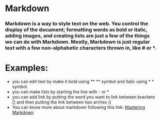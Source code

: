 # Markdown
### Markdown is a way to style text on the web. You control the display of the document; formatting words as bold or italic, adding images, and creating lists are just a few of the things we can do with Markdown. Mostly, Markdown is just regular text with a few non-alphabetic characters thrown in, like # or *.

# Examples: 
 - you can edit text by make it bold using ** ** symbol and italic using * * symbol.
- you can make lists by starting the line with - or *
- you can add link by putting the word you want to link between brackets [] and then putting the link between two arches ()
- You can know more about markdown following this link: [Mastering Markdown](https://docs.github.com/en/get-started/writing-on-github/getting-started-with-writing-and-formatting-on-github/basic-writing-and-formatting-syntax)
